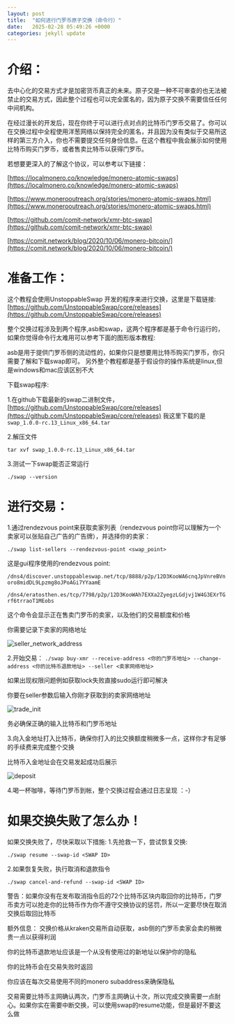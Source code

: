 ```yaml
---
layout: post
title:  "如何进行门罗币原子交换（命令行）"
date:   2025-02-28 05:49:26 +0000
categories: jekyll update
---
```

# 介绍：

去中心化的交易方式才是加密货币真正的未来。原子交是一种不可审查的也无法被禁止的交易方式，因此整个过程也可以完全匿名的，因为原子交换不需要信任任何中间机构。

在经过漫长的开发后，现在你终于可以进行点对点的比特币门罗币交易了。你可以在交换过程中全程使用洋葱网络以保持完全的匿名，并且因为没有类似于交易所这样的第三方介入，你也不需要提交任何身份信息。在这个教程中我会展示如何使用比特币购买门罗币，或者售卖比特币以获得门罗币。


若想要更深入的了解这个协议，可以参考以下链接：

[https://localmonero.co/knowledge/monero-atomic-swaps](https://localmonero.co/knowledge/monero-atomic-swaps)

[https://www.monerooutreach.org/stories/monero-atomic-swaps.html](https://www.monerooutreach.org/stories/monero-atomic-swaps.html)

[https://github.com/comit-network/xmr-btc-swap](https://github.com/comit-network/xmr-btc-swap)

[https://comit.network/blog/2020/10/06/monero-bitcoin/](https://comit.network/blog/2020/10/06/monero-bitcoin/)


# 准备工作：

这个教程会使用UnstoppableSwap 开发的程序来进行交换，这里是下载链接:
[https://github.com/UnstoppableSwap/core/releases](https://github.com/UnstoppableSwap/core/releases)

整个交换过程涉及到两个程序,asb和swap，这两个程序都是基于命令行运行的，如果你觉得命令行太难用可以参考下面的图形版本教程:

asb是用于提供门罗币侧的流动性的，如果你只是想要用比特币购买门罗币，你只需要了解和下载swap即可。
另外整个教程都是基于假设你的操作系统是linux,但是windows和mac应该区别不大

下载swap程序:

1.在github下载最新的swap二进制文件，[https://github.com/UnstoppableSwap/core/releases](https://github.com/UnstoppableSwap/core/releases)
我这里下载的是`swap_1.0.0-rc.13_Linux_x86_64.tar`

2.解压文件

`tar xvf swap_1.0.0-rc.13_Linux_x86_64.tar`

3.测试一下swap能否正常运行

`./swap --version`


# 进行交易：
1.通过rendezvous point来获取卖家列表（rendezvous point你可以理解为一个卖家可以张贴自己广告的广告牌），并选择你的卖家：

`./swap list-sellers --rendezvous-point <swap_point>`

这是gui程序使用的rendezvous point:

`/dns4/discover.unstoppableswap.net/tcp/8888/p2p/12D3KooWA6cnqJpVnreBVnoro8midDL9Lpzmg8oJPoAGi7YYaamE`

`/dns4/eratosthen.es/tcp/7798/p2p/12D3KooWAh7EXXa2ZyegzLGdjvj1W4G3EXrTGrf6trraoT1MEobs`

这个命令会显示正在售卖门罗币的卖家，以及他们的交易额度和价格

你需要记录下卖家的网络地址

![seller_network_address](/blog/assets/monero-atomic-swap/seller.png)

2.开始交易：
`./swap buy-xmr --receive-address <你的门罗币地址> --change-address <你的比特币退款地址> --seller <卖家网络地址>`

如果出现权限问题例如获取lock失败直接sudo运行即可解决

你要在seller参数后输入你刚才获取到的卖家网络地址

![trade_init](/blog/assets/monero-atomic-swap/trade_init.png)

务必确保正确的输入比特币和门罗币地址

3.向入金地址打入比特币，确保你打入的比交换额度稍微多一点，这样你才有足够的手续费来完成整个交换

比特币入金地址会在交易发起成功后展示

![deposit](/blog/assets/monero-atomic-swap/deposit.png)

4.喝一杯咖啡，等待门罗币到帐，整个交换过程会通过日志呈现 ：-）

# 如果交换失败了怎么办！
如果交换失败了，尽快采取以下措施:
1.先抢救一下，尝试恢复交换:

`./swap resume --swap-id <SWAP ID>`

2.如果恢复失败，执行取消和退款指令

`./swap cancel-and-refund --swap-id <SWAP ID>`

警告：如果你没有在发布取消指令后的72个比特币区块内取回你的比特币，门罗币卖方可以抢走你的比特币作为你不遵守交换协议的惩罚，所以一定要尽快在取消交换后取回比特币

额外信息：
交换价格从kraken交易所自动获取，asb侧的门罗币卖家会卖的稍微贵一点以获得利润

你的比特币退款地址应该是一个从没有使用过的新地址以保护你的隐私

你的比特币会在交易失败时返回

你应该在每次交易使用不同的monero subaddress来确保隐私

交易需要比特币主网确认两次，门罗币主网确认十次，所以完成交换需要一点耐心。如果你实在需要中断交换，可以使用swap的resume功能，但是最好不要这么做









